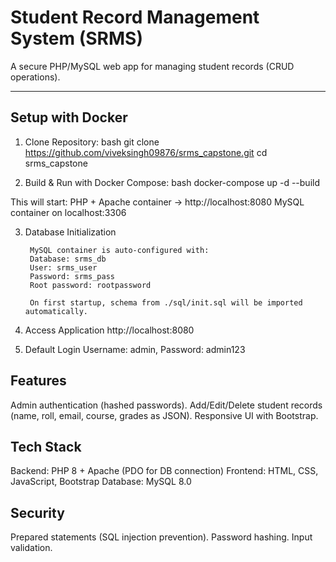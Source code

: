 # Student Record Management System (SRMS)

A secure PHP/MySQL web app for managing student records (CRUD operations).

---

## Setup with Docker

1. Clone Repository:
        bash
        git clone https://github.com/viveksingh09876/srms_capstone.git
        cd srms_capstone

2. Build & Run with Docker Compose:
        bash
        docker-compose up -d --build

This will start:
        PHP + Apache container → http://localhost:8080
        MySQL container on localhost:3306

3. Database Initialization

        MySQL container is auto-configured with:
        Database: srms_db
        User: srms_user
        Password: srms_pass
        Root password: rootpassword

        On first startup, schema from ./sql/init.sql will be imported automatically.

4. Access Application
        http://localhost:8080

5. Default Login
        Username: admin,
        Password: admin123

## Features

Admin authentication (hashed passwords).
Add/Edit/Delete student records (name, roll, email, course, grades as JSON).
Responsive UI with Bootstrap.

## Tech Stack

Backend: PHP 8 + Apache (PDO for DB connection)
Frontend: HTML, CSS, JavaScript, Bootstrap
Database: MySQL 8.0

## Security

Prepared statements (SQL injection prevention).
Password hashing.
Input validation.